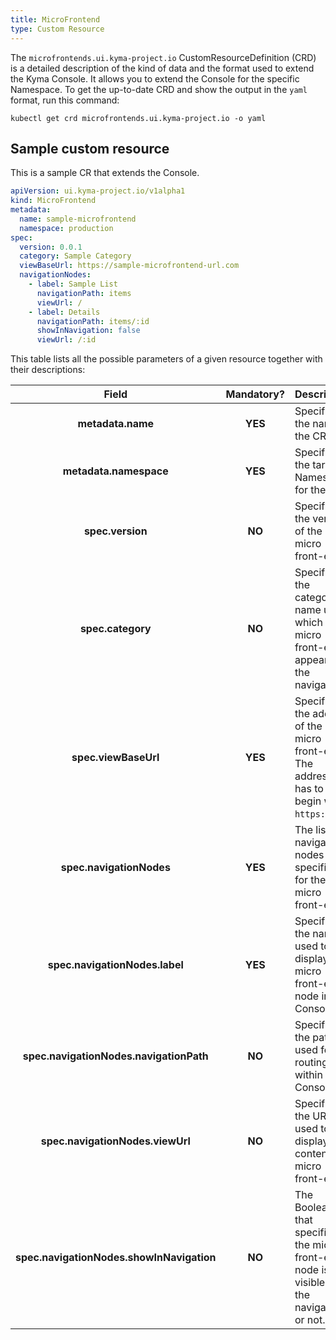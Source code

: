 ```yaml
---
title: MicroFrontend
type: Custom Resource
---
```


The `microfrontends.ui.kyma-project.io` CustomResourceDefinition (CRD) is a detailed description of the kind of data and the format used to extend the Kyma Console. It allows you to extend the Console for the specific Namespace. To get the up-to-date CRD and show the output in the `yaml` format, run this command:

```
kubectl get crd microfrontends.ui.kyma-project.io -o yaml
```

## Sample custom resource

This is a sample CR that extends the Console.

```yaml
apiVersion: ui.kyma-project.io/v1alpha1
kind: MicroFrontend
metadata:
  name: sample-microfrontend
  namespace: production
spec:
  version: 0.0.1
  category: Sample Category
  viewBaseUrl: https://sample-microfrontend-url.com
  navigationNodes:
    - label: Sample List
      navigationPath: items
      viewUrl: /
    - label: Details
      navigationPath: items/:id
      showInNavigation: false
      viewUrl: /:id
```

This table lists all the possible parameters of a given resource together with their descriptions:


| Field   |      Mandatory?      |  Description |
|:----------:|:-------------:|:------|
| **metadata.name** | **YES** | Specifies the name of the CR. |
| **metadata.namespace** | **YES** | Specifies the target Namespace for the CR. |
| **spec.version** | **NO** | Specifies the version of the micro front-end. |
| **spec.category** | **NO** | Specifies the category name under which the micro front-end appears in the navigation. |
| **spec.viewBaseUrl** | **YES** |  Specifies the address of the micro front-end. The address has to begin with `https://`.  |
| **spec.navigationNodes** | **YES** | The list of navigation nodes specified for the micro front-end. |
| **spec.navigationNodes.label** | **YES** | Specifies the name used to display the micro front-end's node in the Console UI. |
| **spec.navigationNodes.navigationPath** | **NO** | Specifies the path used for routing within the Console. |
| **spec.navigationNodes.viewUrl** | **NO** | Specifies the URL used to display the content of a micro front-end. |
| **spec.navigationNodes.showInNavigation** | **NO** | The Boolean that specifies if the micro front-end's node is visible in the navigation or not. |
